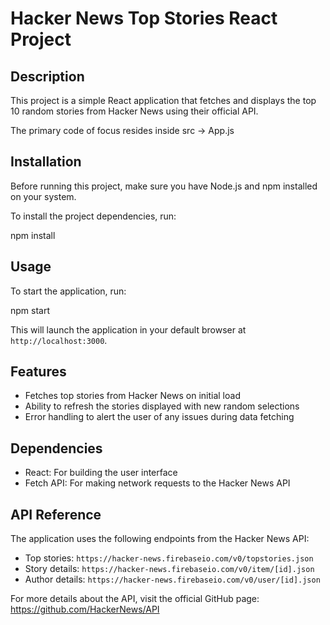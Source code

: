 # Hacker News Top Stories React Project

## Description

This project is a simple React application that fetches and displays the top 10 random stories from Hacker News using their official API.

The primary code of focus resides inside src -> App.js

## Installation

Before running this project, make sure you have Node.js and npm installed on your system.

To install the project dependencies, run:

npm install

## Usage

To start the application, run:

npm start

This will launch the application in your default browser at `http://localhost:3000`.

## Features

- Fetches top stories from Hacker News on initial load
- Ability to refresh the stories displayed with new random selections
- Error handling to alert the user of any issues during data fetching

## Dependencies

- React: For building the user interface
- Fetch API: For making network requests to the Hacker News API

## API Reference

The application uses the following endpoints from the Hacker News API:

- Top stories: `https://hacker-news.firebaseio.com/v0/topstories.json`
- Story details: `https://hacker-news.firebaseio.com/v0/item/[id].json`
- Author details: `https://hacker-news.firebaseio.com/v0/user/[id].json`

For more details about the API, visit the official GitHub page: https://github.com/HackerNews/API
